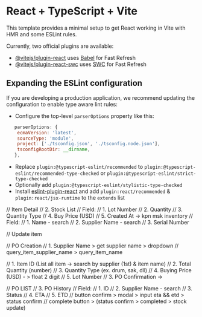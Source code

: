 # React + TypeScript + Vite

This template provides a minimal setup to get React working in Vite with HMR and some ESLint rules.

Currently, two official plugins are available:

- [@vitejs/plugin-react](https://github.com/vitejs/vite-plugin-react/blob/main/packages/plugin-react/README.md) uses [Babel](https://babeljs.io/) for Fast Refresh
- [@vitejs/plugin-react-swc](https://github.com/vitejs/vite-plugin-react-swc) uses [SWC](https://swc.rs/) for Fast Refresh

## Expanding the ESLint configuration

If you are developing a production application, we recommend updating the configuration to enable type aware lint rules:

- Configure the top-level `parserOptions` property like this:

```js
   parserOptions: {
    ecmaVersion: 'latest',
    sourceType: 'module',
    project: ['./tsconfig.json', './tsconfig.node.json'],
    tsconfigRootDir: __dirname,
   },
```

- Replace `plugin:@typescript-eslint/recommended` to `plugin:@typescript-eslint/recommended-type-checked` or `plugin:@typescript-eslint/strict-type-checked`
- Optionally add `plugin:@typescript-eslint/stylistic-type-checked`
- Install [eslint-plugin-react](https://github.com/jsx-eslint/eslint-plugin-react) and add `plugin:react/recommended` & `plugin:react/jsx-runtime` to the `extends` list

// Item Detail
// 2. Stock List
// Field:
// 1. Lot Number
// 2. Quantity
// 3. Quantity Type
// 4. Buy Price (USD)
// 5. Created At -> kpn msk inventory
// Field:
// 1. Name - search
// 2. Supplier Name - search
// 3. Serial Number

// Update item

// PO Creation
// 1. Supplier Name > get supplier name > dropdown
// query_item_supplier_name > query_item_name

// 1. Item ID (List all item -> search by supplier (1st) & item name)
// 2. Total Quantity (number)
// 3. Quantity Type (ex. drum, sak, dll)
// 4. Buying Price (USD) - > float 2 digit
// 5. Lot Number
// 3. PO Confirmation ->

// PO LIST
// 3. PO History
// Field:
// 1. ID
// 2. Supplier Name - search
// 3. Status
// 4. ETA
// 5. ETD
// button confirm > modal > input eta && etd > status confirm
// complete button > (status confirm > completed > stock update)
